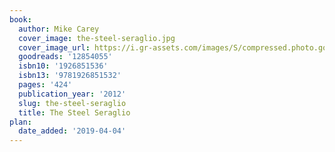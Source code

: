 ```yaml
---
book:
  author: Mike Carey
  cover_image: the-steel-seraglio.jpg
  cover_image_url: https://i.gr-assets.com/images/S/compressed.photo.goodreads.com/books/1318867989l/12854055._SX98_.jpg
  goodreads: '12854055'
  isbn10: '1926851536'
  isbn13: '9781926851532'
  pages: '424'
  publication_year: '2012'
  slug: the-steel-seraglio
  title: The Steel Seraglio
plan:
  date_added: '2019-04-04'
---
```

